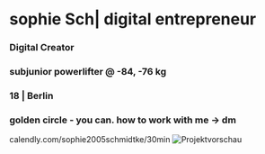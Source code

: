 
<head>
    <meta charset="UTF-8">
    <meta name="viewport" content="width=device-width, initial-scale=1.0">
    <title>Web Project README</title>
</head>
<body>
<h1>sophie Sch| digital entrepreneur</h1> 
  <h3>Digital Creator</h3>
  <h3>subjunior powerlifter @ -84, -76 kg</h3>
  <h3>18 | Berlin</h3>
  <h3>golden circle - you can. how to work with me -> dm</h3>
 <a>calendly.com/sophie2005schmidtke/30min</a>
 
   
   <img src="src/assets/vedio/Video.mp4" alt="Projektvorschau">

</body>
</html>
